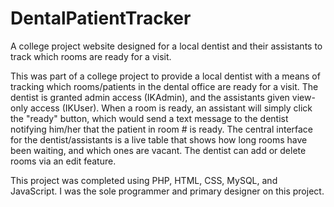 # DentalPatientTracker
A college project website designed for a local dentist and their assistants to track which rooms are ready for a visit.

This was part of a college project to provide a local dentist with a means of tracking which rooms/patients in the dental office are ready for a visit. The dentist is granted admin access (IKAdmin), and the assistants given view-only access (IKUser). When a room is ready, an assistant will simply click the "ready" button, which would send a text message to the dentist notifying him/her that the patient in room # is ready. The central interface for the dentist/assistants is a live table that shows how long rooms have been waiting, and which ones are vacant. The dentist can add or delete rooms via an edit feature.

This project was completed using PHP, HTML, CSS, MySQL, and JavaScript. I was the sole programmer and primary designer on this project.
